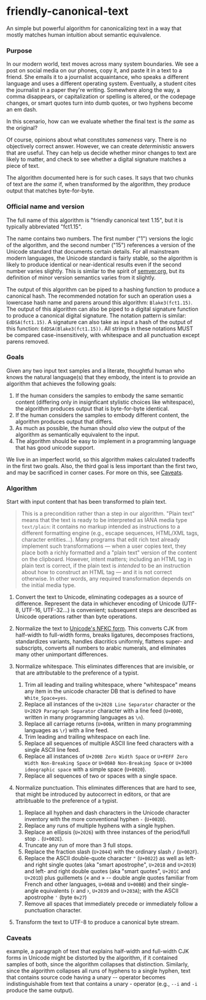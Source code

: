 # friendly-canonical-text
An simple but powerful algorithm for canonicalizing text in a way that mostly matches human intuition about semantic equivalence.

### Purpose
In our modern world, text moves across many system boundaries. We see a post on social media on our phones, copy it, and paste it in a text to a friend. She emails it to a journalist acquaintance, who speaks a different language and uses a different operating system. Eventually, a student cites the journalist in a paper they're writing. Somewhere along the way, a comma disappears, or capitalization or spelling is altered, or the codepage changes, or smart quotes turn into dumb quotes, or two hyphens become an em dash.

In this scenario, how can we evaluate whether the final text is *the same* as the original?

Of course, opinions about what constitutes *sameness* vary. There is no objectively correct answer. However, we can create *deterministic* answers that are useful. They can help us decide whether minor changes to text are likely to matter, and check to see whether a digital signature matches a piece of text.

The algorithm documented here is for such cases. It says that two chunks of text are *the same* if, when transformed by the algorithm, they produce output that matches byte-for-byte.

### Official name and version

The full name of this algorithm is "friendly canonical text 1.15", but it is typically abbreviated "fct1.15".

The name contains two numbers. The first number ("1") versions the logic of the algorithm, and the second number ("15") references a version of the Unicode standard that documents certain details. For all mainstream modern languages, the Unicode standard is fairly stable, so the algorithm is likely to produce identical or near-identical results even if the second number varies slightly. This is similar to the spirit of [semver.org](https://semver.org), but its definition of minor version semantics varies from it slightly. 

The output of this algorithm can be piped to a hashing function to produce a canonical hash. The recommended notation for such an operation uses a lowercase hash name and parens around this algorithm: `Blake3(fct1.15)`. The output of this algorithm can also be piped to a digital signature function to produce a canonical digital signature. The notation pattern is similar: `EdDSA(fct1.15)`. A signature can also take as input a hash of the output of this function: `EdDSA(Blake3(fct1.15))`. All strings in these notations MUST be compared case-insensitively, with whitespace and all punctuation except parens removed.

### Goals

Given any two input text samples and a literate, thoughtful human who knows the natural language(s) that they embody, the intent is to provide an algorithm that achieves the following goals:

1. If the human considers the samples to embody the same semantic content (differing only in insignficant stylistic choices like whitespace), the algorithm produces output that is byte-for-byte identical.
2. If the human considers the samples to embody different content, the algorithm produces output that differs.
3. As much as possible, the human should *also* view the output of the algorithm as semantically equivalent to the input.
4. The algorithm should be easy to implement in a programming language that has good unicode support.

We live in an imperfect world, so this algorithm makes calculated tradeoffs in the first two goals. Also, the third goal is less important than the first two, and may be sacrificed in corner cases. For more on this, see [Caveats](#caveats).

### Algorithm

Start with input content that has been transformed to plain text.

>This is a precondition rather than a step in our algorithm. "Plain text" means that the text is ready to be interpreted as IANA media type `text/plain`: it contains no markup intended as instructions to a different formatting engine (e.g., escape sequences, HTML/XML tags, character entities...). Many programs that edit rich text already implement such transformations &mdash; when a user copies text, they place both a richly formatted and a "plain text" version of the content on the clipboard. However, intent matters; including an HTML tag in plain text is correct, if the plain text is *intended* to be an instruction about how to construct an HTML tag &mdash; and it is not correct otherwise. In other words, any required transformation depends on the initial media type.

1. Convert the text to Unicode, eliminating codepages as a source of difference. Represent the data in whichever encoding of Unicode (UTF-8, UTF-16, UTF-32...) is convenient; subsequent steps are described as Unicode operations rather than byte operations.

2. Normalize the text to [Unicode's NFKC form](https://www.unicode.org/reports/tr15/). This converts CJK from half-width to full-width forms, breaks ligatures, decomposes fractions, standardizes variants, handles diacritics uniformly, flattens super- and subscripts, converts all numbers to arabic numerals, and eliminates many other unimportant differences.

3. Normalize whitespace. This eliminates differences that are invisible, or that are attributable to the preference of a typist. 
   1. Trim all leading and trailing whitespace, where "whitespace" means any item in the unicode character DB that is defined to have `White_Space=yes`.
   2. Replace all instances of the `U+2028 Line Separator` character or the `U+2029 Paragraph Separator` character with a line feed (`U+000D`, written in many programming languages as `\n`). 
   3. Replace all carriage returns (`U+000A`, written in many programming languages as `\r`) with a line feed.
   4. Trim leading and trailing whitespace on each line.
   5. Replace all sequences of multiple ASCII line feed characters with a single ASCII line feed.
   6. Replace all instances of `U+200B Zero Width Space` or `U+FEFF Zero Width Non-Breaking Space` or `U+00A0 Non-Breaking Space` or `U+3000 ideographic space` with a simple space (`U+0020`). 
   7. Replace all sequences of two or spaces with a single space.
   
4. Normalize punctuation. This eliminates differences that are hard to see, that might be introduced by autocorrect in editors, or that are attribtuable to the preference of a typist.
   1. Replace all hyphen and dash characters in the Unicode character inventory with the more conventional hyphen `-` (`U+002D`).
   2. Replace any runs of multiple hyphens with a single hyphen.
   3. Replace an ellipsis (`U+2026`) with three instances of the period/full stop `.` (`U+002E`).
   4. Truncate any run of more than 3 full stops.
   5. Replace the fraction slash (`U+2044`) with the ordinary slash `/` (`U+002F`).
   5. Replace the ASCII double-quote character `"` (`U+0022`) as well as left- and right single quotes (aka "smart apostrophe", `U+2018` and `U+2019`) and left- and right double quotes (aka "smart quotes", `U+201C` and `U+201D`) plus guillemets (&#x00AB; and &#x00BB; -- double angle quotes familiar from French and other languages, `U+00AB` and `U+00BB`) and their single-angle equivalents (&#x2039; and &#x203A;, `U+2039` and `U+203A`); with the ASCII apostrophe `'` (byte `0x27`)
   6. Remove all spaces that immediately precede or immediately follow a punctuation character.

5. Transform the text to UTF-8 to produce a canonical byte stream.

### Caveats

example, a paragraph of text that explains half-width and full-width CJK forms in Unicode might be distorted by the algorithm, if it contained samples of both, since the algorithm collapses that distinction. Similarly, since the algorithm collapses all runs of hyphens to a single hyphen, text that contains source code having a unary -- operator becomes indistinguishable from text that contains a unary - operator (e.g., `--i` and `-i` produce the same output). 